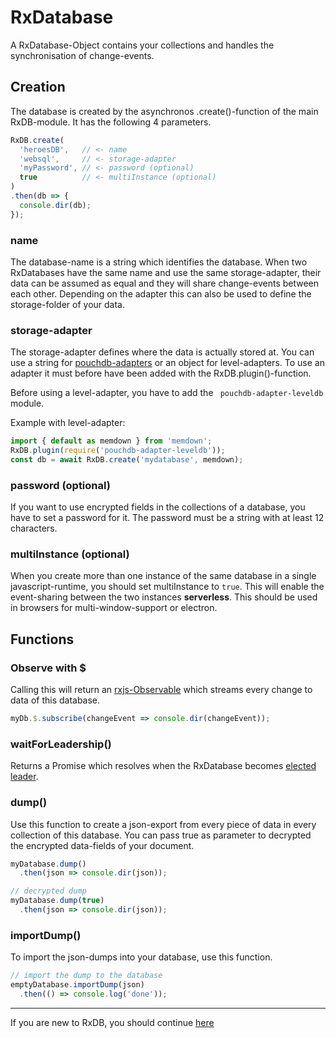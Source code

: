 # RxDatabase

A RxDatabase-Object contains your collections and handles the synchronisation of change-events.

## Creation

The database is created by the asynchronos .create()-function of the main RxDB-module. It has the following 4 parameters.

```javascript
RxDB.create(
  'heroesDB',   // <- name
  'websql',     // <- storage-adapter
  'myPassword', // <- password (optional)
  true          // <- multiInstance (optional)
)
.then(db => {
  console.dir(db);
});
```

### name

The database-name is a string which identifies the database. When two RxDatabases have the same name and use the same storage-adapter, their data can be assumed as equal and they will share change-events between each other.
Depending on the adapter this can also be used to define the storage-folder of your data.


### storage-adapter

The storage-adapter defines where the data is actually stored at. You can use a string for [pouchdb-adapters](https://pouchdb.com/adapters.html) or an object for level-adapters. To use an adapter it must before have been added with the RxDB.plugin()-function.

Before using a level-adapter, you have to add the ``` pouchdb-adapter-leveldb``` module.

Example with level-adapter:

```javascript
import { default as memdown } from 'memdown';
RxDB.plugin(require('pouchdb-adapter-leveldb'));
const db = await RxDB.create('mydatabase', memdown);
```

### password (optional)
If you want to use encrypted fields in the collections of a database, you have to set a password for it. The password must be a string with at least 12 characters.

### multiInstance (optional)
When you create more than one instance of the same database in a single javascript-runtime, you should set multiInstance to ```true```. This will enable the event-sharing between the two instances **serverless**. This should be used in browsers for multi-window-support or electron.


## Functions

### Observe with $
Calling this will return an [rxjs-Observable](http://reactivex.io/rxjs/manual/overview.html#observable) which streams every change to data of this database.

```js
myDb.$.subscribe(changeEvent => console.dir(changeEvent));
```

### waitForLeadership()
Returns a Promise which resolves when the RxDatabase becomes [elected leader](./LeaderElection.md).

### dump()
Use this function to create a json-export from every piece of data in every collection of this database. You can pass true as parameter to decrypted the encrypted data-fields of your document.
```js
myDatabase.dump()
  .then(json => console.dir(json));

// decrypted dump
myDatabase.dump(true)
  .then(json => console.dir(json));
```

### importDump()
To import the json-dumps into your database, use this function.

```js
// import the dump to the database
emptyDatabase.importDump(json)
  .then(() => console.log('done'));
```


-----------
If you are new to RxDB, you should continue [here](./RxSchema.md)

